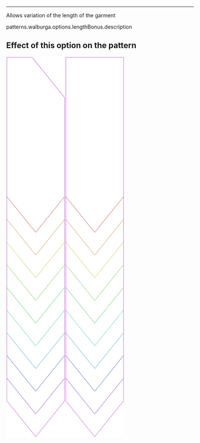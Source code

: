 ---

Allows variation of the length of the garment

patterns.walburga.options.lengthBonus.description

## Effect of this option on the pattern
![This image shows the effect of this option by superimposing several variants that have a different value for this option](walburga_lengthbonus_sample.svg "Effect of this option on the pattern")